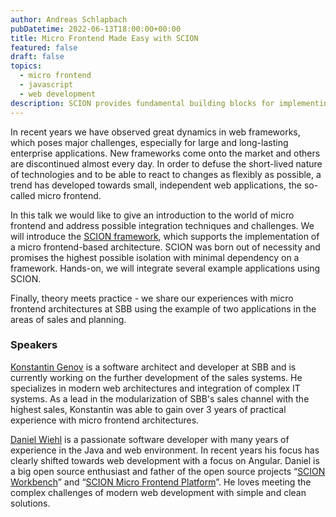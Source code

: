 ```yaml
---
author: Andreas Schlapbach
pubDatetime: 2022-06-13T18:00:00+00:00
title: Micro Frontend Made Easy with SCION
featured: false
draft: false
topics:
  - micro frontend
  - javascript
  - web development
description: SCION provides fundamental building blocks for implementing a micro frontend architecture and facilitates the development of Angular web applications that require a complex workbench layout of multiple views and windows.
---
```


In recent years we have observed great dynamics in web frameworks, which poses major challenges, especially for large and long-lasting enterprise applications. New frameworks come onto the market and others are discontinued almost every day. In order to defuse the short-lived nature of technologies and to be able to react to changes as flexibly as possible, a trend has developed towards small, independent web applications, the so-called micro frontend.

In this talk we would like to give an introduction to the world of micro frontend and address possible integration techniques and challenges. We will introduce the [SCION framework](https://github.com/SchweizerischeBundesbahnen/scion-microfrontend-platform), which supports the implementation of a micro frontend-based architecture. SCION was born out of necessity and promises the highest possible isolation with minimal dependency on a framework. Hands-on, we will integrate several example applications using SCION.

Finally, theory meets practice - we share our experiences with micro frontend architectures at SBB using the example of two applications in the areas of sales and planning.

### Speakers

[Konstantin Genov](https://ch.linkedin.com/in/konstantin-genov-20b23920/) is a software architect and developer at SBB and is currently working on the further development of the sales systems. He specializes in modern web architectures and integration of complex IT systems. As a lead in the modularization of SBB's sales channel with the highest sales, Konstantin was able to gain over 3 years of practical experience with micro frontend architectures.

[Daniel Wiehl](https://www.xing.com/profile/Daniel_Wiehl4) is a passionate software developer with many years of experience in the Java and web environment. In recent years his focus has clearly shifted towards web development with a focus on Angular. Daniel is a big open source enthusiast and father of the open source projects “[SCION Workbench](https://github.com/SchweizerischeBundesbahnen/scion-workbench/)” and “[SCION Micro Frontend Platform](https://github.com/SchweizerischeBundesbahnen/scion-microfrontend-platform/)”. He loves meeting the complex challenges of modern web development with simple and clean solutions.
